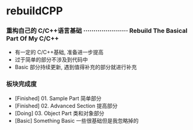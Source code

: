 # rebuildCPP
### 重构自己的 C/C++语言基础 ······················ Rebuild The Basical Part Of My C/C++
- 有一定的 C/C++基础, 准备进一步提高
- 过于简单的部分不涉及到代码中
- Basic 部分持续更新, 遇到值得补充的部分就进行补充

### 板块完成度
- [Finished] 01. Sample Part 简单部分
- [Finished] 02. Advanced Section 提高部分
- [Doing] 03. Object Part 类和对象部分
- [Basic] Something Basic 一些很基础但是我忽略掉的

